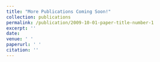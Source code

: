 ```yaml
---
title: "More Publications Coming Soon!"
collection: publications
permalink: /publication/2009-10-01-paper-title-number-1
excerpt: ''
date: 
venue: ' '
paperurl: ' '
citation: ''
---
```


